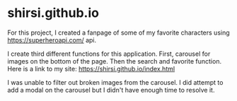 # shirsi.github.io
For this project, I created a fanpage of some of my favorite characters using https://superheroapi.com/ api.


I create third different functions for this application. First, carousel for images on the bottom of the page. Then the search and favorite function. Here is a link to my site: https://shirsi.github.io/index.html

I was unable to filter out broken images from the carousel. I did attempt to add a modal on the carousel but I didn't have enough time to resolve it.
